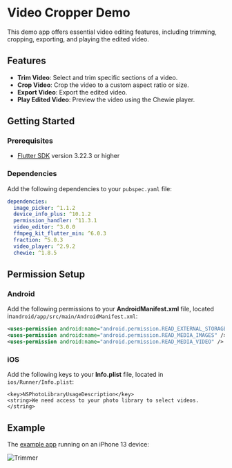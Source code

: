 # Video Cropper Demo

This demo app offers essential video editing features, including trimming, cropping, exporting, and playing the edited video.

## Features

- **Trim Video**: Select and trim specific sections of a video.
- **Crop Video**: Crop the video to a custom aspect ratio or size.
- **Export Video**: Export the edited video.
- **Play Edited Video**: Preview the video using the Chewie player.

## Getting Started

### Prerequisites

- [Flutter SDK](https://flutter.dev/docs/get-started/install) version 3.22.3 or higher

### Dependencies

Add the following dependencies to your `pubspec.yaml` file:

```yaml
dependencies:
  image_picker: ^1.1.2 
  device_info_plus: ^10.1.2 
  permission_handler: ^11.3.1 
  video_editor: ^3.0.0 
  ffmpeg_kit_flutter_min: ^6.0.3
  fraction: ^5.0.3
  video_player: ^2.9.2
  chewie: ^1.8.5
```

## Permission Setup

### Android

Add the following permissions to your **AndroidManifest.xml** file, located in`android/app/src/main/AndroidManifest.xml`:
```xml
<uses-permission android:name="android.permission.READ_EXTERNAL_STORAGE" />
<uses-permission android:name="android.permission.READ_MEDIA_IMAGES" />
<uses-permission android:name="android.permission.READ_MEDIA_VIDEO" />
```

### iOS

Add the following keys to your **Info.plist** file, located in `ios/Runner/Info.plist`:
```
<key>NSPhotoLibraryUsageDescription</key>
<string>We need access to your photo library to select videos.</string>
```

## Example

The [example app](https://github.com/prodev-mob/video_cropper_demo.git) running on an iPhone 13 device:

<p>
  <img src="screenshots/example_app.mov" alt="Trimmer"/>
</p>
